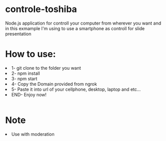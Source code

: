 # controle-toshiba
Node.js application for controll your computer from wherever you want and in this exmample I'm using to use a smartphone as controll for slide presentation

# How to use:
<li>1- git clone to the folder you want</li>
<li>2- npm install</li>
<li>3- npm start</li>
<li>4- Copy the Domain provided from ngrok</li>
<li>5- Paste it into url of your cellphone, desktop, laptop and etc...</li>
<li>END- Enjoy now!</li>
<br/>

#  Note
<li>Use with moderation</li>
